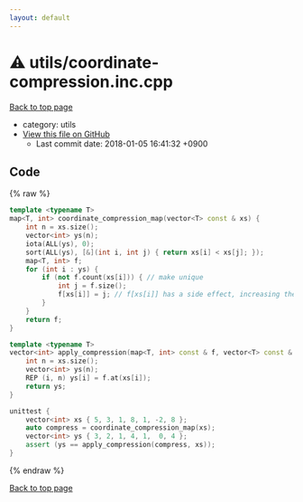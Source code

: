 ```yaml
---
layout: default
---
```


<!-- mathjax config similar to math.stackexchange -->
<script type="text/javascript" async
  src="https://cdnjs.cloudflare.com/ajax/libs/mathjax/2.7.5/MathJax.js?config=TeX-MML-AM_CHTML">
</script>
<script type="text/x-mathjax-config">
  MathJax.Hub.Config({
    TeX: { equationNumbers: { autoNumber: "AMS" }},
    tex2jax: {
      inlineMath: [ ['$','$'] ],
      processEscapes: true
    },
    "HTML-CSS": { matchFontHeight: false },
    displayAlign: "left",
    displayIndent: "2em"
  });
</script>

<script type="text/javascript" src="https://cdnjs.cloudflare.com/ajax/libs/jquery/3.4.1/jquery.min.js"></script>
<script src="https://cdn.jsdelivr.net/npm/jquery-balloon-js@1.1.2/jquery.balloon.min.js" integrity="sha256-ZEYs9VrgAeNuPvs15E39OsyOJaIkXEEt10fzxJ20+2I=" crossorigin="anonymous"></script>
<script type="text/javascript" src="../../assets/js/copy-button.js"></script>
<link rel="stylesheet" href="../../assets/css/copy-button.css" />


# :warning: utils/coordinate-compression.inc.cpp
<a href="../../index.html">Back to top page</a>

* category: utils
* <a href="{{ site.github.repository_url }}/blob/master/utils/coordinate-compression.inc.cpp">View this file on GitHub</a>
    - Last commit date: 2018-01-05 16:41:32 +0900




## Code
{% raw %}
```cpp
template <typename T>
map<T, int> coordinate_compression_map(vector<T> const & xs) {
    int n = xs.size();
    vector<int> ys(n);
    iota(ALL(ys), 0);
    sort(ALL(ys), [&](int i, int j) { return xs[i] < xs[j]; });
    map<T, int> f;
    for (int i : ys) {
        if (not f.count(xs[i])) { // make unique
            int j = f.size();
            f[xs[i]] = j; // f[xs[i]] has a side effect, increasing the f.size()
        }
    }
    return f;
}

template <typename T>
vector<int> apply_compression(map<T, int> const & f, vector<T> const & xs) {
    int n = xs.size();
    vector<int> ys(n);
    REP (i, n) ys[i] = f.at(xs[i]);
    return ys;
}

unittest {
    vector<int> xs { 5, 3, 1, 8, 1, -2, 8 };
    auto compress = coordinate_compression_map(xs);
    vector<int> ys { 3, 2, 1, 4, 1,  0, 4 };
    assert (ys == apply_compression(compress, xs));
}

```
{% endraw %}

<a href="../../index.html">Back to top page</a>

